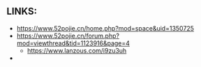 
## LINKS:
* https://www.52pojie.cn/home.php?mod=space&uid=1350725
* https://www.52pojie.cn/forum.php?mod=viewthread&tid=1123916&page=4
  * https://www.lanzous.com/i9zu3uh
* 

